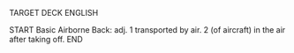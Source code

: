 TARGET DECK
ENGLISH

START
Basic
Airborne
Back: adj. 1 transported by air. 2 (of aircraft) in the air after taking off.
END
